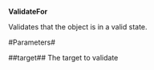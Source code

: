 **ValidateFor**

Validates that the object is in a valid state.

#Parameters#


##target##
The target to validate
